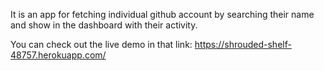 It is an app for fetching individual github account by searching their name and show in the dashboard with their activity.

You can check out the live demo in that link: https://shrouded-shelf-48757.herokuapp.com/
